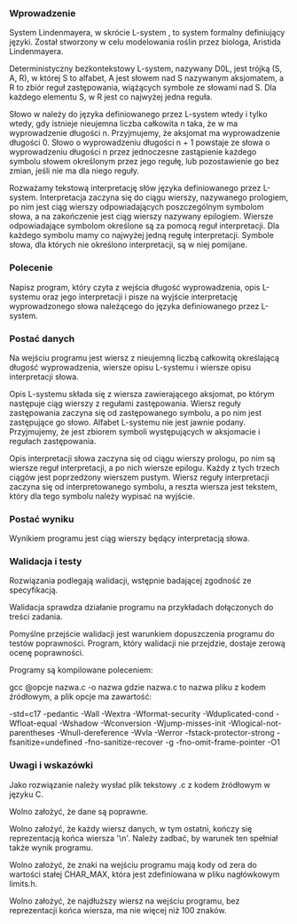 <h3>Wprowadzenie</h3>
System Lindenmayera, w skrócie L-system , to system formalny definiujący języki. Został stworzony w celu modelowania roślin przez biologa, Aristida Lindenmayera.

Deterministyczny bezkontekstowy L-system, nazywany D0L, jest trójką (S, A, R), w której S to alfabet, A jest słowem nad S nazywanym aksjomatem, a R to zbiór reguł zastępowania, wiążących symbole ze słowami nad S. Dla każdego elementu S, w R jest co najwyżej jedna reguła.

Słowo w należy do języka definiowanego przez L-system wtedy i tylko wtedy, gdy istnieje nieujemna liczba całkowita n taka, że w ma wyprowadzenie długości n. Przyjmujemy, że aksjomat ma wyprowadzenie długości 0. Słowo o wyprowadzeniu długości n + 1 powstaje ze słowa o wyprowadzeniu długości n przez jednoczesne zastąpienie każdego symbolu słowem określonym przez jego regułę, lub pozostawienie go bez zmian, jeśli nie ma dla niego reguły.

Rozważamy tekstową interpretację słów języka definiowanego przez L-system. Interpretacja zaczyna się do ciągu wierszy, nazywanego prologiem, po nim jest ciąg wierszy odpowiadających poszczególnym symbolom słowa, a na zakończenie jest ciąg wierszy nazywany epilogiem. Wiersze odpowiadające symbolom określone są za pomocą reguł interpretacji. Dla każdego symbolu mamy co najwyżej jedną regułę interpretacji. Symbole słowa, dla których nie określono interpretacji, są w niej pomijane.

<h3>Polecenie</h3>
Napisz program, który czyta z wejścia długość wyprowadzenia, opis L-systemu oraz jego interpretacji i pisze na wyjście interpretację wyprowadzonego słowa należącego do języka definiowanego przez L-system.

<h3>Postać danych</h3>
Na wejściu programu jest wiersz z nieujemną liczbą całkowitą określającą długość wyprowadzenia, wiersze opisu L-systemu i wiersze opisu interpretacji słowa.

Opis L-systemu składa się z wiersza zawierającego aksjomat, po którym następuje ciąg wierszy z regułami zastępowania. Wiersz reguły zastępowania zaczyna się od zastępowanego symbolu, a po nim jest zastępujące go słowo. Alfabet L-systemu nie jest jawnie podany. Przyjmujemy, że jest zbiorem symboli występujących w aksjomacie i regułach zastępowania.

Opis interpretacji słowa zaczyna się od ciągu wierszy prologu, po nim są wiersze reguł interpretacji, a po nich wiersze epilogu. Każdy z tych trzech ciągów jest poprzedzony wierszem pustym. Wiersz reguły interpretacji zaczyna się od interpretowanego symbolu, a reszta wiersza jest tekstem, który dla tego symbolu należy wypisać na wyjście.

<h3>Postać wyniku</h3>
Wynikiem programu jest ciąg wierszy będący interpretacją słowa.

<h3>Walidacja i testy</h3>
Rozwiązania podlegają walidacji, wstępnie badającej zgodność ze specyfikacją.

Walidacja sprawdza działanie programu na przykładach dołączonych do treści zadania.

Pomyślne przejście walidacji jest warunkiem dopuszczenia programu do testów poprawności. Program, który walidacji nie przejdzie, dostaje zerową ocenę poprawności.

Programy są kompilowane poleceniem:

gcc @opcje nazwa.c -o nazwa
gdzie nazwa.c to nazwa pliku z kodem źródłowym, a plik opcje ma zawartość:

-std=c17
-pedantic
-Wall
-Wextra
-Wformat-security
-Wduplicated-cond
-Wfloat-equal
-Wshadow
-Wconversion
-Wjump-misses-init
-Wlogical-not-parentheses
-Wnull-dereference
-Wvla
-Werror
-fstack-protector-strong
-fsanitize=undefined
-fno-sanitize-recover
-g
-fno-omit-frame-pointer
-O1

<h3>Uwagi i wskazówki</h3>
Jako rozwiązanie należy wysłać plik tekstowy .c z kodem źródłowym w języku C.

Wolno założyć, że dane są poprawne.

Wolno założyć, że każdy wiersz danych, w tym ostatni, kończy się reprezentacją końca wiersza '\n'. Należy zadbać, by warunek ten spełniał także wynik programu.

Wolno założyć, że znaki na wejściu programu mają kody od zera do wartości stałej CHAR_MAX, która jest zdefiniowana w pliku nagłówkowym limits.h.

Wolno założyć, że najdłuższy wiersz na wejściu programu, bez reprezentacji końca wiersza, ma nie więcej niż 100 znaków.
